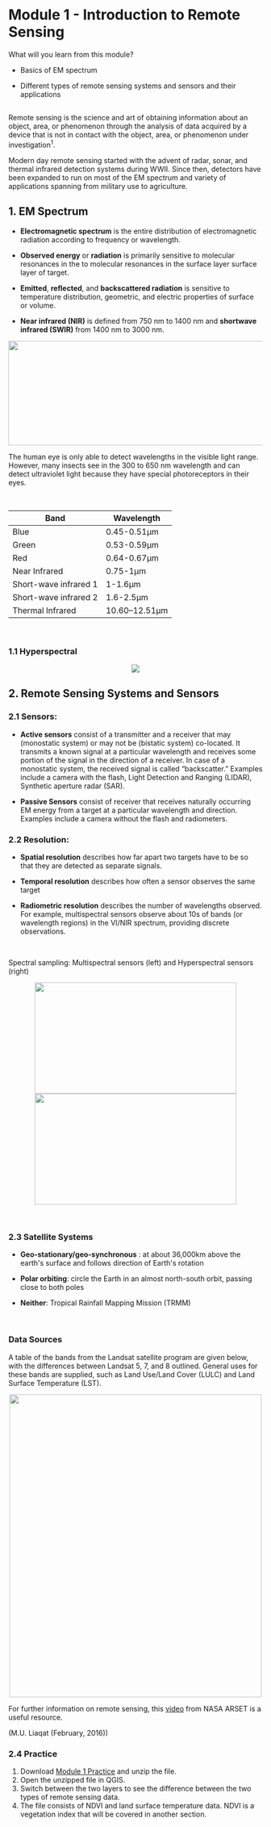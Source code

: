 # Module 1 - Introduction to Remote Sensing 

What will you learn from this module?

- Basics of EM spectrum

- Different types of remote sensing systems and sensors and their applications 

## 
Remote sensing is the science and art of obtaining information about an object, area, or phenomenon through the analysis of data acquired by a device that is not in contact with the object, area, or phenomenon under investigation<sup>1</sup>.

Modern day remote sensing started with the advent of radar, sonar, and thermal infrared detection systems during WWII. Since then, detectors have been expanded to  run on most of the EM spectrum and variety of applications spanning from military use to agriculture. 

## 1. EM Spectrum 
- **Electromagnetic spectrum** is the entire distribution of electromagnetic radiation according to frequency or wavelength. 

- **Observed energy** or **radiation** is primarily sensitive to molecular resonances in the to molecular resonances in the surface layer surface layer of target. 

- **Emitted**, **reflected**, and **backscattered radiation** is sensitive to temperature distribution, geometric, and electric properties of surface or volume. 

- **Near infrared (NIR)** is defined from 750 nm to 1400 nm and **shortwave infrared (SWIR)** from 1400 nm to 3000 nm.


<p align="center">
 <img width="604" height="207" src="https://user-images.githubusercontent.com/87503837/132062813-8bd2faa0-336c-4fc7-b3f1-f8ae62822e9b.png">
</p>

The human eye is only able to detect wavelengths in the visible light range. However, many insects see in the 300 to 650 nm wavelength and can detect ultraviolet light because   they have special photoreceptors in their eyes.   


<br/>

<div align="center">

 
|       Band                   |     Wavelength       |
|------------------------------|----------------------|
|     Blue                     |     0.45-0.51µm      |
|     Green                    |     0.53-0.59µm      |
|     Red                      |     0.64-0.67µm      |
|     Near Infrared            |     0.75-1µm         |
|     Short-wave infrared 1    |     1-1.6µm          |
|     Short-wave infrared 2    |     1.6-2.5µm        |
|     Thermal Infrared         |     10.60–12.51µm    |
 
</div>



<br/>

### 1.1 Hyperspectral
<p align="center"> 
  <img src = "https://user-images.githubusercontent.com/87503837/130195843-a8aea0e9-def9-40c4-80ce-b562fd56e918.png"/>
</p>

## 2. Remote Sensing Systems and Sensors
### 2.1 Sensors:

- **Active sensors** consist of a transmitter and a receiver that may (monostatic system) or may not be (bistatic system) co-located. It transmits a known signal at a particular wavelength and receives some portion of the signal in the direction of a receiver. In case of a monostatic system, the received signal is called “backscatter.” Examples include a camera with the flash, Light Detection and Ranging (LIDAR), Synthetic aperture radar (SAR). 

- **Passive Sensors** consist of receiver that receives naturally occurring EM energy from a target at a particular wavelength and direction. Examples include a camera without the flash and radiometers.


<!--- 
**Types of Detectors:** 

**Thermal detectors**

• absorb incident flux and undergo temperature changes

• the power in absorbed radiation is typically small, and so the detector itself should be small to have a low heat capacity

• Ex: Bolometer 

![image](https://user-images.githubusercontent.com/87503837/133616355-0ff8f5fd-2d57-4e97-b781-786353fa934e.png)

**External Photo-effect detectors**

• has photocathode where incident light is partially absorbed and generates photoelectrons

• Ex: Photomultiplier Tube (PMT)


<img src="https://user-images.githubusercontent.com/87503837/133625438-5593a350-5cd9-414a-bd1e-24f23e051fc4.png" width="500" height="320">

**Internal Photo-effect detectors**

• semiconductors in which the electons undergo internal energy level transitions when they absorb an electron

• consists of **photoconductive detectors** and **photovoltaic detectors**

• Ex: 

<img align="center" src="https://user-images.githubusercontent.com/87503837/133616643-ba9e4e28-2811-4d02-bc5a-987a549af606.png" width="350" height="320">
-->
### 2.2 Resolution:

- **Spatial resolution** describes how far apart two targets have to be so that they are detected as separate signals.

- **Temporal resolution** describes how often a sensor observes the same target 

- **Radiometric resolution** describes the number of wavelengths observed. For example, multispectral sensors observe about 10s of bands (or wavelength regions) in the VI/NIR spectrum, providing discrete observations. 
 
<br/>

Spectral sampling: Multispectral sensors (left) and Hyperspectral sensors (right)
<p align="center"> 
<img src="https://user-images.githubusercontent.com/87503837/133636464-24493df3-1c5d-405f-b7ec-10fe64cec5e7.png" width="400" height="220"><img src="https://user-images.githubusercontent.com/87503837/133636485-93336e1a-214b-4897-b1ca-c1206879b4e1.png" width="400" height="220"> 
 </p>


<br/>

### 2.3 Satellite Systems

-	**Geo-stationary/geo-synchronous** : at about 36,000km above the earth's surface and follows direction of Earth's rotation 

-	**Polar orbiting**: circle the Earth in an almost north-south orbit, passing close to both poles

-	**Neither**: Tropical Rainfall Mapping Mission (TRMM) 

<br/>

### Data Sources

A table of the bands from the Landsat satellite program are given below, with the differences between Landsat 5, 7, and 8 outlined. General uses for these bands are supplied, such as Land Use/Land Cover (LULC) and Land Surface Temperature (LST).


<p align="center">
<img src="https://user-images.githubusercontent.com/84922404/134026792-d1f488cd-3630-4266-ad2f-ed7062e52982.png" width="500" height="600">
</p>

For further information on remote sensing, this [video](https://www.youtube.com/watch?v=qiqUAlJK4vI) from NASA ARSET is a useful resource.

(M.U. Liaqat (February, 2016))

</p> 

### 2.4 Practice 

1. Download [Module 1 Practice](https://github.com/ecodynlab/GALUP/files/7390297/MODULE.1.zip) and unzip the file. 
2. Open the unzipped file in QGIS. 
3. Switch between the two layers to see the difference between the two types of remote sensing data. 
4. The file consists of NDVI and land surface temperature data. NDVI is a vegetation index that will be covered in another section.  




